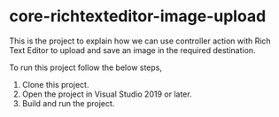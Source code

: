 # core-richtexteditor-image-upload

This is the project to explain how we can use controller action with Rich Text Editor to upload and save an image in the required destination.

To run this project follow the below steps, 

1. Clone this project.
2. Open the project in Visual Studio 2019 or later.
3. Build and run the project.